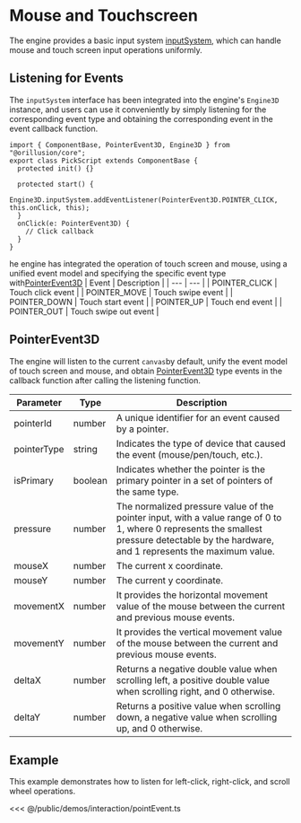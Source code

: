 # Mouse and Touchscreen
The engine provides a basic input system [inputSystem](/api/classes/InputSystem), which can handle mouse and touch screen input operations uniformly.

## Listening for Events
The `inputSystem` interface has been integrated into the engine's `Engine3D` instance, and users can use it conveniently by simply listening for the corresponding event type and obtaining the corresponding event in the event callback function.
```ts{6}
import { ComponentBase, PointerEvent3D, Engine3D } from "@orillusion/core";
export class PickScript extends ComponentBase {
  protected init() {}

  protected start() {
    Engine3D.inputSystem.addEventListener(PointerEvent3D.POINTER_CLICK, this.onClick, this);
  }
  onClick(e: PointerEvent3D) {
    // Click callback
  }
}
```

he engine has integrated the operation of touch screen and mouse, using a unified event model and specifying the specific event type with[PointerEvent3D](/api/classes/PointerEvent3D) 
| Event | Description |
| --- | --- |
| POINTER_CLICK | Touch click event  |
| POINTER_MOVE | Touch swipe event |
| POINTER_DOWN | Touch start event  |
| POINTER_UP | Touch end event |
| POINTER_OUT | Touch swipe out event |


## PointerEvent3D  

The engine will listen to the current `canvas`by default, unify the event model of touch screen and mouse, and obtain [PointerEvent3D](/api/classes/PointerEvent3D) type events in the callback function after calling the listening function.

| Parameter	 | Type | Description |
| --- | --- | --- |
| pointerId | number |  A unique identifier for an event caused by a pointer. |
| pointerType | string |  Indicates the type of device that caused the event (mouse/pen/touch, etc.). |
| isPrimary | boolean |  Indicates whether the pointer is the primary pointer in a set of pointers of the same type. |
| pressure | number |  The normalized pressure value of the pointer input, with a value range of 0 to 1, where 0 represents the smallest pressure detectable by the hardware, and 1 represents the maximum value. |
| mouseX | number |  The current x coordinate. |
| mouseY | number |  The current y coordinate. |
| movementX | number | It provides the horizontal movement value of the mouse between the current and previous mouse events. |
| movementY | number | It provides the vertical movement value of the mouse between the current and previous mouse events. |
| deltaX | number |  Returns a negative double value when scrolling left, a positive double value when scrolling right, and 0 otherwise. |
| deltaY | number |  Returns a positive value when scrolling down, a negative value when scrolling up, and 0 otherwise. |


## Example
This example demonstrates how to listen for left-click, right-click, and scroll wheel operations. 

<Demo :height="500" src="/demos/interaction/pointEvent.ts"></Demo>

<<< @/public/demos/interaction/pointEvent.ts